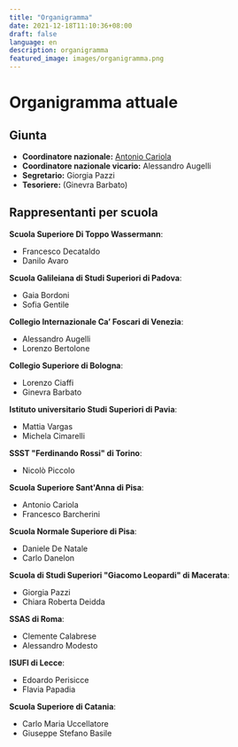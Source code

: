 ```yaml
---
title: "Organigramma"
date: 2021-12-18T11:10:36+08:00
draft: false
language: en
description: organigramma
featured_image: images/organigramma.png
---
```


# Organigramma attuale

## Giunta

- **Coordinatore nazionale:** [Antonio Cariola](mailto:antonio.cariola@riasissu.it)
- **Coordinatore nazionale vicario:** Alessandro Augelli
- **Segretario:** Giorgia Pazzi
- **Tesoriere:** (Ginevra Barbato)

## Rappresentanti per scuola

**Scuola Superiore Di Toppo Wassermann**:

- Francesco Decataldo
- Danilo Avaro

**Scuola Galileiana di Studi Superiori di Padova**:

- Gaia Bordoni
- Sofia Gentile

**Collegio Internazionale Ca’ Foscari di Venezia**: 
- Alessandro Augelli 
- Lorenzo Bertolone

**Collegio Superiore di Bologna**:
- Lorenzo Ciaffi
- Ginevra Barbato

**Istituto universitario Studi Superiori di Pavia**:
- Mattia Vargas
- Michela Cimarelli

**SSST "Ferdinando Rossi" di Torino**:
- Nicolò Piccolo

**Scuola Superiore Sant'Anna di Pisa**:
- Antonio Cariola
- Francesco Barcherini

**Scuola Normale Superiore di Pisa**:
- Daniele De Natale
- Carlo Danelon

**Scuola di Studi Superiori "Giacomo Leopardi" di Macerata**: 
- Giorgia Pazzi
- Chiara Roberta Deidda

**SSAS di Roma**:
- Clemente Calabrese
- Alessandro Modesto

**ISUFI di Lecce**:
- Edoardo Perisicce
- Flavia Papadia

**Scuola Superiore di Catania**: 
- Carlo Maria Uccellatore
- Giuseppe Stefano Basile
